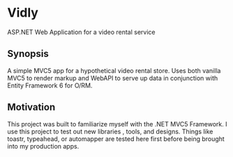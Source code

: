 # Vidly
ASP.NET Web Application for a video rental service

## Synopsis

A simple MVC5 app for a hypothetical video rental store. Uses both vanilla MVC5 to render markup and WebAPI to serve up data in conjunction with Entity Framework 6 for O/RM.

## Motivation

This project was built to familiarize myself with the .NET MVC5 Framework. I use this project to test out new libraries , tools, and designs. Things like toastr, typeahead, or automapper are tested here first before being brought into my production apps.
